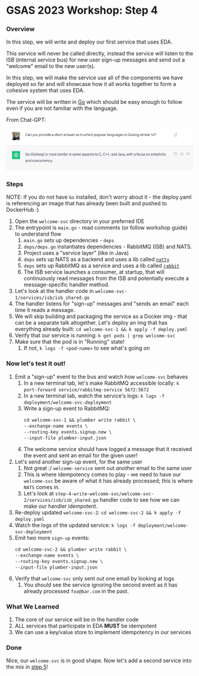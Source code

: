 # GSAS 2023 Workshop: Step 4

### Overview

In this step, we will write and deploy our first service that uses EDA.

This service will never be called directly, instead the service will listen to
the ISB (internal service bus) for new user sign-up messages and send out
a "welcome" email to the new user(s).

In this step, we will make the service use all of the components we have deployed
so far and will showcase how it all works together to form a cohesive system
that uses EDA.

The service will be written in [Go](https://go.dev/) which should be easy enough
to follow even if you are not familiar with the language.

From Chat-GPT:

![img.png](img.png)

### Steps

NOTE: If you do not have `Go` installed, don't worry about it - the deploy.yaml
is referencing an image that has already been built and pushed to DockerHub :)

1. Open the `welcome-svc` directory in your preferred IDE
2. The entrypoint is `main.go` - read comments (or follow workshop guide) to
understand flow 
   1. `main.go` sets up dependencies - `deps`
   2. `deps/deps.go` instantiates dependencies - RabbitMQ (ISB) and NATS.
   3. Project uses a "service layer" (like in Java)
   4. `deps` sets up NATS as a backend and uses a lib called [`natty`](https://github.com/streamdal/natty)
   5. `deps` sets up RabbitMQ as a service and uses a lib called [`rabbit`](https://github.com/batchcorp/rabbit)
   6. The ISB service launches a consumer, at startup, that will continuously 
   read messages from the ISB and potentially execute a message-specific handler
   method.
3. Let's look at the handler code in `welcome-svc-1/services/isb/isb_shared.go`
4. The handler listens for "sign-up" messages and "sends an email" each time
it reads a message.
5. We will skip building and packaging the service as a Docker img - that can
be a separate talk altogether. Let's deploy an img that has everything already
built: `cd welcome-svc-1 && k apply -f deploy.yaml`
6. Verify that our service is running: `k get pods | grep welcome-svc`
7. Make sure that the pod is in "Running" state!
   1. If not, `k logs -f <pod-name>` to see what's going on

### Now let's test it out!

1. Emit a "sign-up" event to the bus and watch how `welcome-svc` behaves
   1. In a new terminal tab, let's make RabbitMQ accessible locally: `k port-forward service/rabbitmq-service 5672:5672`
   2. In a new terminal tab, watch the service's logs: `k logs -f deployment/welcome-svc-deployment` 
   3. Write a sign-up event to RabbitMQ:
      ```
      cd welcome-svc-1 && plumber write rabbit \
      --exchange-name events \
      --routing-key events.signup.new \
      --input-file plumber-input.json
      ```
   4. The welcome service should have logged a message that it received the event
   and sent an email for the given user!
2. Let's send another sign-up event, for the same user
   1. Not great :/ `welcome-service` sent out _another_ email to the same user
   2. This is where idempotency comes to play - we need to have our `welcome-svc`
   be aware of what it has already processed; this is where `NATS` comes in.
   3. Let's look at `step-4-write-welcome-svc/welcome-svc-2/services/isb/isb_shared.go` 
   handler code to see how we can make our handler idempotent.
3. Re-deploy updated `welcome-svc-2`: `cd welcome-svc-2 && k apply -f deploy.yaml`
4. Watch the logs of the updated service: `k logs -f deployment/welcome-svc-deployment`
5. Emit two more `sign-up` events:
   ```
   cd welcome-svc-2 && plumber write rabbit \
   --exchange-name events \
   --routing-key events.signup.new \
   --input-file plumber-input.json
   ```
6. Verify that `welcome-svc` only sent out one email by looking at logs
   1. You should see the service ignoring the second event as it has already
   processed `foo@bar.com` in the past.
      
### What We Learned

1. The core of our service will be in the handler code
2. ALL services that participate in EDA **MUST** be idempotent
3. We can use a key/value store to implement idempotency in our services 

### Done

Nice, our `welcome-svc` is in good shape. Now let's add a second service into
the mix in [step 5](../step-5-write-billing-svc/README.md)!
